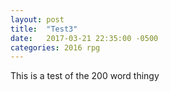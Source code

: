```yaml
---
layout: post
title:  "Test3"
date:   2017-03-21 22:35:00 -0500
categories: 2016 rpg
---
```

This is a test of the 200 word thingy



